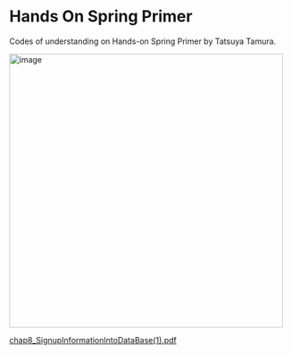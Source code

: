 # Hands On Spring Primer
Codes of understanding on Hands-on Spring Primer by Tatsuya Tamura.

<img width="490" alt="image" src="https://user-images.githubusercontent.com/96886982/177674769-5edb2238-03bd-4923-a3df-a600f40b4de3.png">

[chap8_SignupInformationIntoDataBase(1).pdf](https://github.com/CynicDog/HandsOnSpringPrimer/files/9059760/chap8_SignupInformationIntoDataBase.1.pdf)
